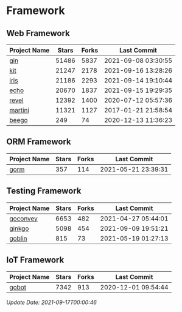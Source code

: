 # Framework

## Web Framework
| Project Name | Stars | Forks | Last Commit |
| ------------ | ----- | ----- | ----------- |
| [gin](https://github.com/gin-gonic/gin) | 51486 | 5837 | 2021-09-08 03:30:55 |
| [kit](https://github.com/go-kit/kit) | 21247 | 2178 | 2021-09-16 13:28:26 |
| [iris](https://github.com/kataras/iris) | 21186 | 2293 | 2021-09-14 19:10:44 |
| [echo](https://github.com/labstack/echo) | 20670 | 1837 | 2021-09-15 19:29:35 |
| [revel](https://github.com/revel/revel) | 12392 | 1400 | 2020-07-12 05:57:36 |
| [martini](https://github.com/go-martini/martini) | 11321 | 1127 | 2017-01-21 21:58:54 |
| [beego](https://github.com/astaxie/beego) | 249 | 74 | 2020-12-13 11:36:23 |

## ORM Framework
| Project Name | Stars | Forks | Last Commit |
| ------------ | ----- | ----- | ----------- |
| [gorm](https://github.com/jinzhu/gorm) | 357 | 114 | 2021-05-21 23:39:31 |

## Testing Framework
| Project Name | Stars | Forks | Last Commit |
| ------------ | ----- | ----- | ----------- |
| [goconvey](https://github.com/smartystreets/goconvey) | 6653 | 482 | 2021-04-27 05:44:01 |
| [ginkgo](https://github.com/onsi/ginkgo) | 5098 | 454 | 2021-09-09 19:51:21 |
| [goblin](https://github.com/franela/goblin) | 815 | 73 | 2021-05-19 01:27:13 |

## IoT Framework
| Project Name | Stars | Forks | Last Commit |
| ------------ | ----- | ----- | ----------- |
| [gobot](https://github.com/hybridgroup/gobot) | 7342 | 913 | 2020-12-01 09:54:44 |

*Update Date: 2021-09-17T00:00:46*